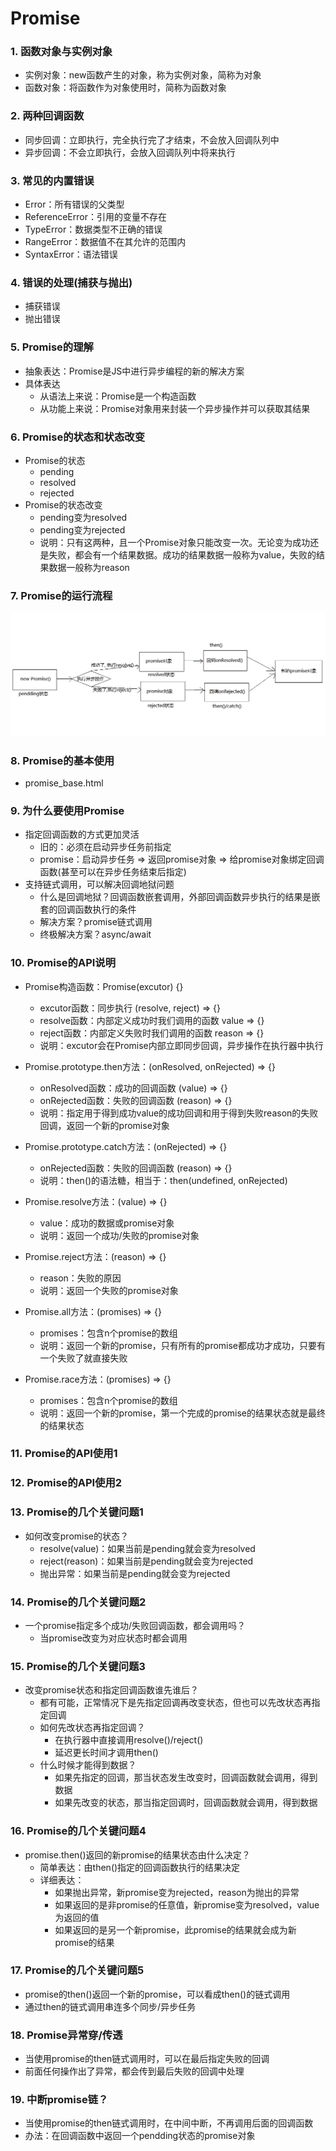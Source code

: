# Promise

### 1. 函数对象与实例对象

+ 实例对象：new函数产生的对象，称为实例对象，简称为对象
+ 函数对象：将函数作为对象使用时，简称为函数对象

### 2. 两种回调函数

+ 同步回调：立即执行，完全执行完了才结束，不会放入回调队列中
+ 异步回调：不会立即执行，会放入回调队列中将来执行

### 3. 常见的内置错误

+ Error：所有错误的父类型
+ ReferenceError：引用的变量不存在
+ TypeError：数据类型不正确的错误
+ RangeError：数据值不在其允许的范围内
+ SyntaxError：语法错误

### 4. 错误的处理(捕获与抛出)

+ 捕获错误
+ 抛出错误

### 5. Promise的理解

+ 抽象表达：Promise是JS中进行异步编程的新的解决方案
+ 具体表达
    + 从语法上来说：Promise是一个构造函数
    + 从功能上来说：Promise对象用来封装一个异步操作并可以获取其结果

### 6. Promise的状态和状态改变

+ Promise的状态
    + pending
    + resolved
    + rejected
+ Promise的状态改变
    + pending变为resolved
    + pending变为rejected
    + 说明：只有这两种，且一个Promise对象只能改变一次。无论变为成功还是失败，都会有一个结果数据。成功的结果数据一般称为value，失败的结果数据一般称为reason

### 7. Promise的运行流程

![](https://github.com/tianshaojun/Promise/blob/master/md_img/promise001.png)

### 8. Promise的基本使用

+ promise_base.html

### 9. 为什么要使用Promise

+ 指定回调函数的方式更加灵活
   + 旧的：必须在启动异步任务前指定
   + promise：启动异步任务 => 返回promise对象 => 给promise对象绑定回调函数(甚至可以在异步任务结束后指定)
+ 支持链式调用，可以解决回调地狱问题
   + 什么是回调地狱？回调函数嵌套调用，外部回调函数异步执行的结果是嵌套的回调函数执行的条件
   + 解决方案？promise链式调用
   + 终极解决方案？async/await

### 10. Promise的API说明

+ Promise构造函数：Promise(excutor) {}
  + excutor函数：同步执行  (resolve, reject) => {}
  + resolve函数：内部定义成功时我们调用的函数  value => {}
  + reject函数：内部定义失败时我们调用的函数   reason => {}
  + 说明：excutor会在Promise内部立即同步回调，异步操作在执行器中执行

+ Promise.prototype.then方法：(onResolved, onRejected) => {}
  + onResolved函数：成功的回调函数  (value) => {}
  + onRejected函数：失败的回调函数  (reason) => {}
  + 说明：指定用于得到成功value的成功回调和用于得到失败reason的失败回调，返回一个新的promise对象

+ Promise.prototype.catch方法：(onRejected) => {}
  + onRejected函数：失败的回调函数  (reason) => {}
  + 说明：then()的语法糖，相当于：then(undefined, onRejected)

+ Promise.resolve方法：(value) => {}
  + value：成功的数据或promise对象
  + 说明：返回一个成功/失败的promise对象

+ Promise.reject方法：(reason) => {}
  + reason：失败的原因
  + 说明：返回一个失败的promise对象

+ Promise.all方法：(promises) => {}
  + promises：包含n个promise的数组
  + 说明：返回一个新的promise，只有所有的promise都成功才成功，只要有一个失败了就直接失败

+ Promise.race方法：(promises) => {}
  + promises：包含n个promise的数组
  + 说明：返回一个新的promise，第一个完成的promise的结果状态就是最终的结果状态

### 11. Promise的API使用1

### 12. Promise的API使用2

### 13. Promise的几个关键问题1
 
+ 如何改变promise的状态？
  + resolve(value)：如果当前是pending就会变为resolved
  + reject(reason)：如果当前是pending就会变为rejected
  + 抛出异常：如果当前是pending就会变为rejected

### 14. Promise的几个关键问题2

+ 一个promise指定多个成功/失败回调函数，都会调用吗？
  + 当promise改变为对应状态时都会调用

### 15. Promise的几个关键问题3

+ 改变promise状态和指定回调函数谁先谁后？
  + 都有可能，正常情况下是先指定回调再改变状态，但也可以先改状态再指定回调
  + 如何先改状态再指定回调？
    + 在执行器中直接调用resolve()/reject()
    + 延迟更长时间才调用then()
  + 什么时候才能得到数据？
    + 如果先指定的回调，那当状态发生改变时，回调函数就会调用，得到数据
    + 如果先改变的状态，那当指定回调时，回调函数就会调用，得到数据

### 16. Promise的几个关键问题4

+ promise.then()返回的新promise的结果状态由什么决定？
  + 简单表达：由then()指定的回调函数执行的结果决定
  + 详细表达：
    + 如果抛出异常，新promise变为rejected，reason为抛出的异常
    + 如果返回的是非promise的任意值，新promise变为resolved，value为返回的值
    + 如果返回的是另一个新promise，此promise的结果就会成为新promise的结果
  
###  17. Promise的几个关键问题5

+ promise的then()返回一个新的promise，可以看成then()的链式调用
+ 通过then的链式调用串连多个同步/异步任务

### 18. Promise异常穿/传透

+ 当使用promise的then链式调用时，可以在最后指定失败的回调
+ 前面任何操作出了异常，都会传到最后失败的回调中处理

### 19. 中断promise链？

+ 当使用promise的then链式调用时，在中间中断，不再调用后面的回调函数
+ 办法：在回调函数中返回一个pendding状态的promise对象



















